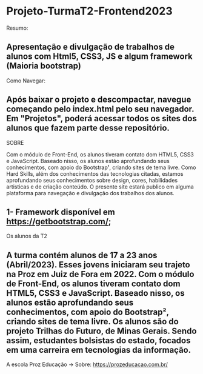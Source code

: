 # Projeto-TurmaT2-Frontend2023
 Resumo:
 
 Apresentação e divulgação de trabalhos de alunos com Html5, CSS3, JS e algum framework (Maioria bootstrap)
 ----------------------------------
 Como Navegar:

 Após baixar o projeto e descompactar, navegue começando pelo index.html pelo seu navegador. Em "Projetos", poderá acessar todos os sites dos alunos que fazem parte desse repositório.
 ----------------------------------
 SOBRE 

 Com o módulo de Front-End, os alunos tiveram contato dom HTML5, CSS3 e JavaScript. Baseado nisso, os alunos estão aprofundando seus conhecimentos, com apoio do Bootstrap¹, criando sites de tema livre.
 Como Hard Skills, além dos conhecimentos das tecnologias citadas, estamos aprofundando seus conhecimentos sobre design, cores, habilidades artisticas e de criação conteúdo.
 O presente site estará publico em alguma plataforma para navegação e divulgação dos trabalhos dos alunos.

 1- Framework disponível em https://getbootstrap.com/;
--------------------------------------------

 Os alunos da T2 

 A turma contém alunos de 17 a 23 anos (Abril/2023). Esses jovens iniciaram seu trajeto na Proz em Juiz de Fora em 2022.
 Com o módulo de Front-End, os alunos tiveram contato dom HTML5, CSS3 e JavaScript. Baseado nisso, os alunos estão aprofundando seus conhecimentos, com apoio do Bootstrap², criando sites de tema livre.
 Os alunos são do projeto Trilhas do Futuro, de Minas Gerais. Sendo assim, estudantes bolsistas do estado, focados em uma carreira em tecnologias da informação.
--------------------------------------------

 A escola Proz Educação -> Sobre: https://prozeducacao.com.br/